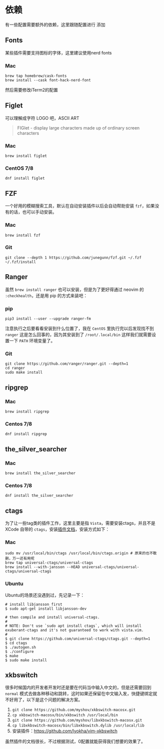 # 依赖

有一些配置需要额外的依赖，这里跟随配置进行 添加

## Fonts

某些插件需要支持图标的字体，这里建议使用nerd fonts

### Mac

```
brew tap homebrew/cask-fonts
brew install --cask font-hack-nerd-font
```

然后需要修改iTerm2的配置

## Figlet

可以理解成字符 LOGO 吧，ASCII ART

> FIGlet - display large characters made up of ordinary screen characters

### Mac

```
brew install figlet
```

### CentOS 7/8

```
dnf install figlet
```

## FZF

一个好用的模糊搜索工具，默认在自动安装插件以后会自动帮助安装 `fzf`，如果没有的话，也可以手动安装。

### Mac

```
brew install fzf
```

### Git

```
git clone --depth 1 https://github.com/junegunn/fzf.git ~/.fzf
~/.fzf/install
```

## Ranger

虽然 `brew install ranger` 也可以安装，但是为了更好得通过 neovim 的 `:checkhealth`，还是用 pip 的方式来装吧：

### pip

```
pip3 install --user --upgrade ranger-fm
```

注意执行之后要看看安装到什么位置了，我在 `CentOS` 里执行完以后发现找不到 `ranger` 这是怎么回事的，因为其安装到了 `/root/.local/bin` 这样我们就需要设置一下 `PATH` 环境变量了。

### Git

```
git clone https://github.com/ranger/ranger.git --depth=1
cd ranger
sudo make install
```

## ripgrep

### Mac

```
brew install ripgrep
```

### Centos 7/8

```
dnf install ripgrep
```

## the_silver_searcher

### Mac

```
brew install the_silver_searcher
```

### Centos 7/8

```
dnf install the_silver_searcher
```

## ctags

为了让一些tag类的插件工作，这里主要是指 `Vista`，需要安装ctags，并且不是 XCode 自带的 `ctags`，安装[插件文档](https://github.com/liuchengxu/vista.vim#compile-ctags-with-json-format-support)，安装方式如下：

### Mac

```
sudo mv /usr/local/bin/ctags /usr/local/bin/ctags.origin # 原来的也不敢删，万一还有用呢
brew tap universal-ctags/universal-ctags
brew install --with-jansson --HEAD universal-ctags/universal-ctags/universal-ctags
```

### Ubuntu

Ubuntu的场景还没遇到过，先记录一下：

```
# install libjansson first
$ sudo apt-get install libjansson-dev

# then compile and install universal-ctags.
#
# NOTE: Don't use `sudo apt install ctags`, which will install exuberant-ctags and it's not guaranteed to work with vista.vim.
#
$ git clone https://github.com/universal-ctags/ctags.git --depth=1
$ cd ctags
$ ./autogen.sh
$ ./configure
$ make
$ sudo make install
```

## xkbswitch

很多时候国内的开发者开发时还是要在代码当中输入中文的，但是还需要回到 `normal` 模式去做各种移动和跳转，这时如果还保留在中文输入发，快捷键绑定就不好用了，以下是这个问题的解决方案。

1. `git clone https://github.com/myshov/xkbswitch-macosx.git`
2. `cp xkbswitch-macosx/bin/xkbswitch /usr/local/bin`
3. `git clone https://github.com/myshov/libxkbswitch-macosx.git`
4. `cp libxkbswitch-macosx/bin/libxkbswitch.dylib /usr/local/lib`
5. 安装插件：https://github.com/lyokha/vim-xkbswitch

虽然插件的文档很长，不过根据测试，0配置就能获得我们想要的效果了。
